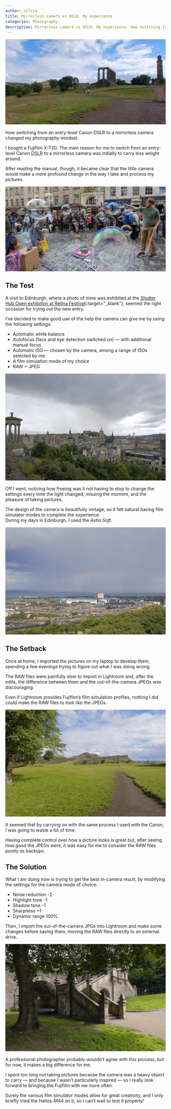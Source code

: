 ```yaml
---
author: silvia
title: Mirrorless camera vs DSLR. My experience
categories: Photography
description: Mirrorless camera vs DSLR. My experience. How switching from an entry-level Canon DSLR to a mirrorless camera changed my photography mindset.
---
```

![Calton Hill, Edinburgh](/assets/images/20170804_edinburgh_1265.webp)

How switching from an entry-level Canon DSLR to a mirrorless camera changed my photography mindset.

I bought a Fujifilm X-T20. The main reason for me to switch from an entry-level Canon
<abbr title="Digital Single-Lense Reflex">DSLR</abbr> to a mirrorless camera was initially to carry less weight around.

After reading the manual, though, it became clear that the little camera would make a more profound change in the way I take and process my pictures.

![Soap bubbles, High St, Edinburgh](/assets/images/20170729-edinburgh-1298.webp)

## The Test

A visit to Edinburgh, where a photo of mine was exhibited at the [Shutter Hub Open exhibition at Retina Festival](https://0.0.7.225/06/14/shutter-hub-open-exhibition-2017-at-retina-photography-festival/){:target="_blank"}, seemed the right occasion for trying out the new entry.

I’ve decided to make good use of the help the camera can give me by using the following settings:

* Automatic white balance
* Autofocus (face and eye detection switched on)  — with additional manual focus
* Automatic ISO — chosen by the camera, among a range of ISOs selected by me
* A film simulation mode of my choice
* RAW + JPEG

![The view from Calton Hill, Edinburgh](/assets/images/20170729-silvia-1249.webp)

Off I went, noticing how freeing was it not having to stop to change the settings every time the light changed, missing the moment, and the pleasure of taking pictures.

The design of the camera is beautifully vintage, so it felt natural having film simulator modes to complete the experience.  
During my days in Edinburgh, I used the _Astia Soft_.

![The view from Calton Hill, Edinburgh](/assets/images/20170729-silvia-1264.webp)

## The Setback

Once at home, I imported the pictures on my laptop to develop them, spending a few evenings trying to figure out what I was doing wrong.

The RAW files were painfully slow to import in Lightroom and, after the edits, the difference between them and the out-of-the-camera JPEGs was discouraging.

Even if Lightroom provides Fujifilm’s film simulation profiles, nothing I did could make the RAW files to look like the JPEGs.

![Salisbury Crags and Arthur’s Seat from Calton Hill](/assets/images/20170729-silvia-12691.webp)

It seemed that by carrying on with the same process I used with the Canon, I was going to waste a lot of time.

Having complete control over how a picture looks is great but, after seeing how good the JPEGs were, it was easy for me to consider the RAW files purely as backups.

## The Solution

What I am doing now is trying to get the best in-camera result, by modifying the settings for the camera mode of choice:

* Noise reduction -2
* Highlight tone -1
* Shadow tone -1
* Sharpness +1
* Dynamic range 100%

Then, I import the out-of-the-camera JPGs into Lightroom and make some changes before saving them, moving the RAW files directly to an external drive.

![Dean Gardens](/assets/images/20170730-silvia-1341.webp)

A professional photographer probably wouldn’t agree with this process, but for now, it makes a big difference for me.

I spent too long not taking pictures because the camera was a heavy object to carry — and because I wasn’t particularly inspired — so I really look forward to bringing the Fujifilm with me more often.

Surely the various film simulator modes allow for great creativity, and I only briefly tried the Helios-M44 on it, so I can’t wait to test it properly!
